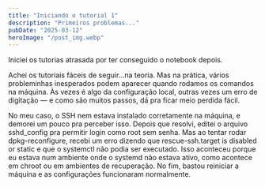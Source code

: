 ```yaml
---
title: "Iniciando o tutorial 1"
description: "Primeiros problemas..."
pubDate: "2025-03-12"
heroImage: "/post_img.webp"
---
```

Iniciei os tutorias atrasada por ter conseguido o notebook depois.

Achei os tutoriais fáceis de seguir…na teoria. Mas na prática, vários probleminhas inesperados podem aparecer quando rodamos os comandos na máquina. Às vezes é algo da configuração local, outras vezes um erro de digitação — e como são muitos passos, dá pra ficar meio perdida fácil.

No meu caso, o SSH nem estava instalado corretamente na máquina, e demorei um pouco pra perceber isso. Depois que resolvi, editei o arquivo sshd_config pra permitir login como root sem senha. Mas ao tentar rodar dpkg-reconfigure, recebi um erro dizendo que rescue-ssh.target is disabled or static e que o systemctl não podia ser executado. Isso aconteceu porque eu estava num ambiente onde o systemd não estava ativo, como acontece em chroot ou em ambientes de recuperação. No fim, bastou reiniciar a máquina e as configurações funcionaram normalmente.